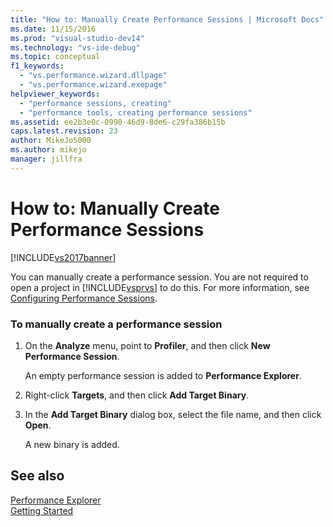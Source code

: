 ```yaml
---
title: "How to: Manually Create Performance Sessions | Microsoft Docs"
ms.date: 11/15/2016
ms.prod: "visual-studio-dev14"
ms.technology: "vs-ide-debug"
ms.topic: conceptual
f1_keywords: 
  - "vs.performance.wizard.dllpage"
  - "vs.performance.wizard.exepage"
helpviewer_keywords: 
  - "performance sessions, creating"
  - "performance tools, creating performance sessions"
ms.assetid: ee2b3e0c-0990-46d9-8de6-c29fa386b15b
caps.latest.revision: 23
author: MikeJo5000
ms.author: mikejo
manager: jillfra
---
```

# How to: Manually Create Performance Sessions
[!INCLUDE[vs2017banner](../includes/vs2017banner.md)]

You can manually create a performance session. You are not required to open a project in [!INCLUDE[vsprvs](../includes/vsprvs-md.md)] to do this. For more information, see [Configuring Performance Sessions](../profiling/configuring-performance-sessions.md).  
  
### To manually create a performance session  
  
1. On the **Analyze** menu, point to **Profiler**, and then click **New Performance Session**.  
  
     An empty performance session is added to **Performance Explorer**.  
  
2. Right-click **Targets**, and then click **Add Target Binary**.  
  
3. In the **Add Target Binary** dialog box, select the file name, and then click **Open**.  
  
     A new binary is added.  
  
## See also  
 [Performance Explorer](../profiling/performance-explorer.md)   
 [Getting Started](../profiling/getting-started-with-performance-tools.md)
